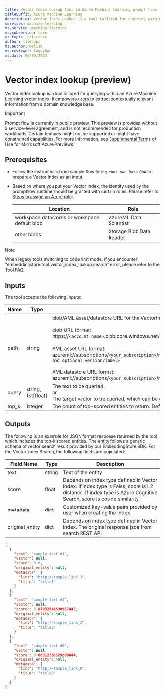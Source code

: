 ```yaml
---
title: Vector Index Lookup tool in Azure Machine Learning prompt flow (preview)
titleSuffix: Azure Machine Learning
description: Vector Index Lookup is a tool tailored for querying within an Azure Machine Learning Vector Index. It empowers users to extract contextually relevant information from a domain knowledge base.
services: machine-learning
ms.service: machine-learning
ms.subservice: core
ms.topic: reference
author: likebupt
ms.author: keli19
ms.reviewer: lagayhar
ms.date: 06/30/2023
---
```


# Vector index lookup (preview)

Vector index lookup is a tool tailored for querying within an Azure Machine Learning vector index. It empowers users to extract contextually relevant information from a domain knowledge base.

> [!IMPORTANT]
> Prompt flow is currently in public preview. This preview is provided without a service-level agreement, and is not recommended for production workloads. Certain features might not be supported or might have constrained capabilities.
> For more information, see [Supplemental Terms of Use for Microsoft Azure Previews](https://azure.microsoft.com/support/legal/preview-supplemental-terms/).

## Prerequisites

- Follow the instructions from sample flow `Bring your own Data QnA` to prepare a Vector Index as an input.
- Based on where you put your Vector Index, the identity used by the promptflow runtime should be granted with certain roles. Please refer to [Steps to assign an Azure role](../../../role-based-access-control/role-assignments-steps.md):

    | Location | Role |
    | ---- | ---- |
    | workspace datastores or workspace default blob | AzureML Data Scientist |
    | other blobs | Storage Blob Data Reader |
> [!NOTE]
> When legacy tools switching to code first mode, if you encounter "embeddingstore.tool.vector_index_lookup.search" error, please refer to the [Tool FAQ](./faq.md).
## Inputs

The tool accepts the following inputs:

| Name | Type | Description | Required |
| ---- | ---- | ----------- | -------- |
| path | string | blob/AML asset/datastore URL for the VectorIndex.<br><br>blob URL format:<br>https://`<account_name>`.blob.core.windows.net/`<container_name>`/`<path_and_folder_name>`.<br><br>AML asset URL format:<br>azureml://subscriptions/`<your_subscription>`/resourcegroups/`<your_resource_group>>`/workspaces/`<your_workspace>`/datastores/`<your_datastore>`/paths/`<asset_name and optional version/label>`<br><br>AML datastore URL format:<br>azureml://subscriptions/`<your_subscription>`/resourcegroups/`<your_resource_group>`/workspaces/`<your_workspace>`/data/`<data_path>` | Yes |
| query | string, list[float] | The text to be queried.<br>or<br>The target vector to be queried, which can be generated by the LLM tool. | Yes |
| top_k | integer | The count of top-scored entities to return. Default value is 3. | No |

## Outputs

The following is an example for JSON format response returned by the tool, which includes the top-k scored entities. The entity follows a generic schema of vector search result provided by our EmbeddingStore SDK. For the Vector Index Search, the following fields are populated:

| Field Name | Type | Description |
| ---- | ---- | ----------- |
| text | string | Text of the entity |
| score | float | Depends on index type defined in Vector Index. If index type is Faiss, score is L2 distance. If index type is Azure Cognitive Search, score is cosine similarity. |
| metadata | dict | Customized key-value pairs provided by user when creating the index |
| original_entity | dict | Depends on index type defined in Vector Index. The original response json from search REST API|

  
```json
[
  {
    "text": "sample text #1",
    "vector": null,
    "score": 0.0,
    "original_entity": null,
    "metadata": {
      "link": "http://sample_link_1",
      "title": "title1"
    }
  },
  {
    "text": "sample text #2",
    "vector": null,
    "score": 0.07032840698957443,
    "original_entity": null,
    "metadata": {
      "link": "http://sample_link_2",
      "title": "title2"
    }
  },
  {
    "text": "sample text #0",
    "vector": null,
    "score": 0.08912381529808044,
    "original_entity": null,
    "metadata": {
      "link": "http://sample_link_0",
      "title": "title0"
    }
  }
]

```

